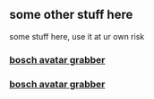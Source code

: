 ## some other stuff here

some stuff here, use it at  ur own risk

### [bosch avatar grabber](https://github.com/jackblk/other/ba.htm)
### [bosch avatar grabber](https://github.com/jackblk/other/cvtMulLn2Js.htm)

